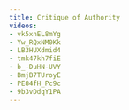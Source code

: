 ```yaml
---
title: Critique of Authority
videos:
- vk5xnEL8mYg
- Yw_RQxNM0Kk
- LB3HUXdmid4
- tmk47kh7fiE
- b_-DuHN-UVY
- BmjB7TUroyE
- PE84fH_Pc9c
- 9b3vDdqY1PA
---
```

